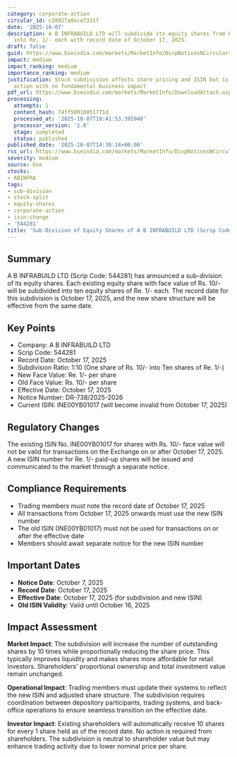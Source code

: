 ```yaml
---
category: corporate-action
circular_id: c28927a8ece7331f
date: '2025-10-07'
description: A B INFRABUILD LTD will subdivide its equity shares from Rs. 10/- each
  into Re. 1/- each with record date of October 17, 2025.
draft: false
guid: https://www.bseindia.com/markets/MarketInfo/DispNoticesNCirculars.aspx?Noticeid={352F8DB2-7B5D-4F09-8F97-F21203DB017D}&noticeno=20251007-57&dt=10/07/2025&icount=57&totcount=79&flag=0
impact: medium
impact_ranking: medium
importance_ranking: medium
justification: Stock subdivision affects share pricing and ISIN but is a routine corporate
  action with no fundamental business impact
pdf_url: https://www.bseindia.com/markets/MarketInfo/DownloadAttach.aspx?id=20251007-57&attachedId=
processing:
  attempts: 1
  content_hash: 74ff50010051771d
  processed_at: '2025-10-07T18:41:53.395940'
  processor_version: '2.0'
  stage: completed
  status: published
published_date: '2025-10-07T14:30:14+00:00'
rss_url: https://www.bseindia.com/markets/MarketInfo/DispNoticesNCirculars.aspx?Noticeid={352F8DB2-7B5D-4F09-8F97-F21203DB017D}&noticeno=20251007-57&dt=10/07/2025&icount=57&totcount=79&flag=0
severity: medium
source: bse
stocks:
- ABINFRA
tags:
- sub-division
- stock-split
- equity-shares
- corporate-action
- isin-change
- '544281'
title: 'Sub-Division of Equity Shares of A B INFRABUILD LTD (Scrip Code: 544281)'
---
```


## Summary

A B INFRABUILD LTD (Scrip Code: 544281) has announced a sub-division of its equity shares. Each existing equity share with face value of Rs. 10/- will be subdivided into ten equity shares of Re. 1/- each. The record date for this subdivision is October 17, 2025, and the new share structure will be effective from the same date.

## Key Points

- Company: A B INFRABUILD LTD
- Scrip Code: 544281
- Record Date: October 17, 2025
- Subdivision Ratio: 1:10 (One share of Rs. 10/- into Ten shares of Re. 1/-)
- New Face Value: Re. 1/- per share
- Old Face Value: Rs. 10/- per share
- Effective Date: October 17, 2025
- Notice Number: DR-738/2025-2026
- Current ISIN: INE00YB01017 (will become invalid from October 17, 2025)

## Regulatory Changes

The existing ISIN No. INE00YB01017 for shares with Rs. 10/- face value will not be valid for transactions on the Exchange on or after October 17, 2025. A new ISIN number for Re. 1/- paid-up shares will be issued and communicated to the market through a separate notice.

## Compliance Requirements

- Trading members must note the record date of October 17, 2025
- All transactions from October 17, 2025 onwards must use the new ISIN number
- The old ISIN (INE00YB01017) must not be used for transactions on or after the effective date
- Members should await separate notice for the new ISIN number

## Important Dates

- **Notice Date**: October 7, 2025
- **Record Date**: October 17, 2025
- **Effective Date**: October 17, 2025 (for subdivision and new ISIN)
- **Old ISIN Validity**: Valid until October 16, 2025

## Impact Assessment

**Market Impact**: The subdivision will increase the number of outstanding shares by 10 times while proportionally reducing the share price. This typically improves liquidity and makes shares more affordable for retail investors. Shareholders' proportional ownership and total investment value remain unchanged.

**Operational Impact**: Trading members must update their systems to reflect the new ISIN and adjusted share structure. The subdivision requires coordination between depository participants, trading systems, and back-office operations to ensure seamless transition on the effective date.

**Investor Impact**: Existing shareholders will automatically receive 10 shares for every 1 share held as of the record date. No action is required from shareholders. The subdivision is neutral to shareholder value but may enhance trading activity due to lower nominal price per share.